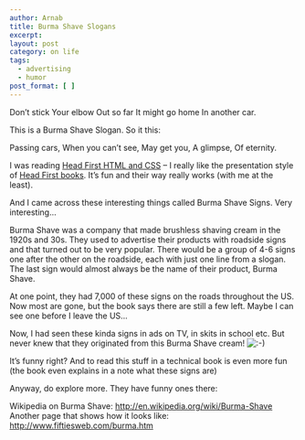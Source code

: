 ```yaml
---
author: Arnab
title: Burma Shave Slogans
excerpt:
layout: post
category: on life
tags:
  - advertising
  - humor
post_format: [ ]
---
```

Don’t stick
Your elbow
Out so far
It might go home
In another car.

This is a Burma Shave Slogan. So it this:

Passing cars,
When you can’t see,
May get you,
A glimpse,
Of eternity.

I was reading [Head First HTML and CSS][1] – I really like the presentation style of [Head First books][2]. It’s fun and their way really works (with me at the least).

And I came across these interesting things called Burma Shave Signs. Very interesting…

Burma Shave was a company that made brushless shaving cream in the 1920s and 30s. They used to advertise their products with roadside signs and that turned out to be very popular. There would be a group of 4-6 signs one after the other on the roadside, each with just one line from a slogan. The last sign would almost always be the name of their product, Burma Shave.

At one point, they had 7,000 of these signs on the roads throughout the US. Now most are gone, but the book says there are still a few left. Maybe I can see one before I leave the US…

Now, I had seen these kinda signs in ads on TV, in skits in school etc. But never knew that they originated from this Burma Shave cream! ![:-)][3]

It’s funny right? And to read this stuff in a technical book is even more fun (the book even explains in a note what these signs are)

Anyway, do explore more. They have funny ones there:

Wikipedia on Burma Shave: <http://en.wikipedia.org/wiki/Burma-Shave>
Another page that shows how it looks like: <http://www.fiftiesweb.com/burma.htm>

 [1]: http://www.amazon.com/Head-First-HTML-CSS-XHTML/dp/059610197X/ref=pd_bbs_sr_1?ie=UTF8&s=books&qid=1217441665&sr=8-1&tag=arnsblo-20
 [2]: http://oreilly.com/store/series/headfirst.csp
 [3]: http://www.arnab-deka.com/posts/wp-includes/images/smilies/icon_smile.gif